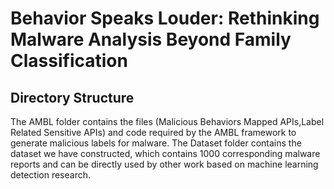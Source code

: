 # Behavior Speaks Louder: Rethinking Malware Analysis Beyond Family Classification

## Directory Structure
The AMBL folder contains the files (Malicious Behaviors Mapped APIs,Label Related Sensitive APIs) and code required by the AMBL framework to generate malicious labels for malware.
The Dataset folder contains the dataset we have constructed, which contains 1000 corresponding malware reports and can be directly used by other work based on machine learning detection research.
